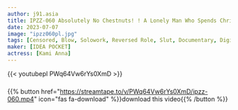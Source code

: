 ```yaml
---
author: j91.asia
title: IPZZ-060 Absolutely No Chestnuts! ! A Lonely Man Who Spends Christmas Alone Reverse Picks Up And Gives A Naughty Christmas SEX Present Reverse Pickup Documentary Serious Christmas Forced Location Anna Kami
date: 2023-07-07
image: "ipzz060pl.jpg"
tags: [Censored, Blow, Solowork, Reversed Role, Slut, Documentary, Digital Mosaic]
maker: [IDEA POCKET]
actress: [Kami Anna]
---
```



{{< youtubepl PWq64Vw6rYs0XmD >}}
###

{{% button href="https://streamtape.to/v/PWq64Vw6rYs0XmD/ipzz-060.mp4" icon="fas fa-download" %}}download this video{{% /button %}}

